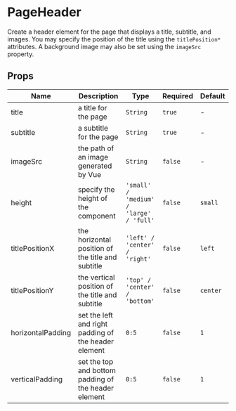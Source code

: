 # PageHeader

Create a header element for the page that displays a title, subtitle, and images. You may specify the position of the title using the `titlePosition*` attributes. A background image may also be set using the `imageSrc` property.

## Props

<!-- @vuese:PageHeader:props:start -->
|Name|Description|Type|Required|Default|
|---|---|---|---|---|
|title|a title for the page|`String`|`true`|-|
|subtitle|a subtitle for the page|`String`|`true`|-|
|imageSrc|the path of an image generated by Vue|`String`|`false`|-|
|height|specify the height of the component|`'small' / 'medium' / 'large' / 'full'`|`false`|`small`|
|titlePositionX|the horizontal position of the title and subtitle|`'left' / 'center' / 'right'`|`false`|`left`|
|titlePositionY|the vertical position of the title and subtitle|`'top' / 'center' / 'bottom'`|`false`|`center`|
|horizontalPadding|set the left and right padding of the header element|`0:5`|`false`|`1`|
|verticalPadding|set the top and bottom padding of the header element|`0:5`|`false`|`1`|

<!-- @vuese:PageHeader:props:end -->


